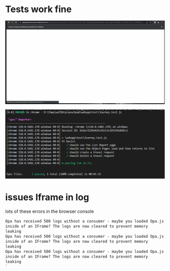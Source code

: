 # Tests work fine
![animation](Animation.gif "Animation")

![reporter](reporter.PNG?raw=true "Reporter")

# issues Iframe in log
lots of these errors in the browser console
```
Opa has received 500 logs without a consumer - maybe you loaded Opa.js inside of an IFrame? The logs are now cleared to prevent memory leaking
Opa has received 500 logs without a consumer - maybe you loaded Opa.js inside of an IFrame? The logs are now cleared to prevent memory leaking
Opa has received 500 logs without a consumer - maybe you loaded Opa.js inside of an IFrame? The logs are now cleared to prevent memory leaking
`
